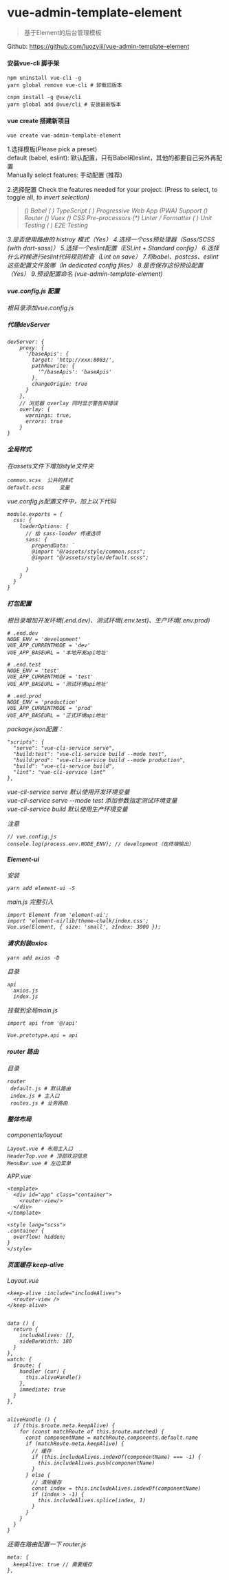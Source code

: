 # vue-admin-template-element
>基于Element的后台管理模板 

Github:
https://github.com/luozyiii/vue-admin-template-element

#### 安装vue-cli 脚手架
```
npm uninstall vue-cli -g
yarn global remove vue-cli # 卸载旧版本

cnpm install -g @vue/cli 
yarn global add @vue/cli # 安装最新版本
```

#### vue create 搭建新项目
```
vue create vue-admin-template-element
```

1.选择模板(Please pick a preset)  
default (babel, eslint): 默认配置，只有Babel和eslint，其他的都要自己另外再配置  
Manually select features: 手动配置  (推荐)

2.选择配置
Check the features needed for your project: (Press <space> to select, <a> to toggle all, <i> to invert selection)
>(*) Babel
 ( ) TypeScript
 ( ) Progressive Web App (PWA) Support
 (*) Router
 (*) Vuex
 (*) CSS Pre-processors
 (*) Linter / Formatter
 ( ) Unit Testing
 ( ) E2E Testing

3.是否使用路由的 histroy 模式（Yes）
4.选择一个css预处理器（Sass/SCSS (with dart-sass)）
5.选择一个eslint配置（ESLint + Standard config）
6.选择什么时候进行eslint代码规则检查（Lint on save）
7.将babel、postcss、eslint这些配置文件放哪（In dedicated config files）
8.是否保存这份预设配置（Yes）
9.预设配置命名 (vue-admin-template-element)

#### vue.config.js 配置
根目录添加vue.config.js

##### 代理devServer
```
devServer: {
    proxy: {
      '/baseApis': {
        target: 'http://xxx:8083/',
        pathRewrite: {
          '^/baseApis': 'baseApis'
        },
        changeOrigin: true
      }
    },
    // 浏览器 overlay 同时显示警告和错误
    overlay: {
      warnings: true,
      errors: true
    }
}
```

#### 全局样式
在assets文件下增加style文件夹
```
common.scss  公共的样式
default.scss     变量
```
vue.config.js配置文件中，加上以下代码
```
module.exports = {
  css: {
    loaderOptions: {
      // 给 sass-loader 传递选项
      sass: {
        prependData: `
        @import "@/assets/style/common.scss";
        @import "@/assets/style/default.scss"; 
          `
      }
    }
  }
}
```

#### 打包配置
根目录增加开发环境(.end.dev)、测试环境(.env.test)、生产环境(.env.prod)
```
# .end.dev
NODE_ENV = 'development'
VUE_APP_CURRENTMODE = 'dev'
VUE_APP_BASEURL = '本地开发api地址'

# .end.test
NODE_ENV = 'test'
VUE_APP_CURRENTMODE = 'test'
VUE_APP_BASEURL = '测试环境api地址'

# .end.prod
NODE_ENV = 'production'
VUE_APP_CURRENTMODE = 'prod'
VUE_APP_BASEURL = '正式环境api地址'
```

package.json配置：
```
"scripts": {
  "serve": "vue-cli-service serve",
  "build:test": "vue-cli-service build --mode test",
  "build:prod": "vue-cli-service build --mode production",
  "build": "vue-cli-service build",
  "lint": "vue-cli-service lint"
},
```
vue-cli-service serve 默认使用开发环境变量  
vue-cli-service serve --mode test  添加参数指定测试环境变量  
vue-cli-service build 默认使用生产环境变量  

注意
```
// vue.config.js
console.log(process.env.NODE_ENV); // development（在终端输出）
```

#### Element-ui
安装
```
yarn add element-ui -S
```

main.js 完整引入
```
import Element from 'element-ui';
import 'element-ui/lib/theme-chalk/index.css';
Vue.use(Element, { size: 'small', zIndex: 3000 });
```

#### 请求封装axios
```
yarn add axios -D
```
目录
```
api
  axios.js
  index.js
```
挂载到全局main.js
```
import api from '@/api'

Vue.prototype.api = api
```

#### router 路由
目录
```
router
 default.js # 默认路由
 index.js # 主入口
 routes.js # 业务路由
```

#### 整体布局
components/layout
```
Layout.vue # 布局主入口
HeaderTop.vue # 顶部欢迎信息
MenuBar.vue # 左边菜单
```
APP.vue
```
<template>
  <div id="app" class="container">
    <router-view/>
  </div>
</template>

<style lang="scss">
.container {
  overflow: hidden;
}
</style>

```

#### 页面缓存 keep-alive
Layout.vue
```
<keep-alive :include="includeAlives">
  <router-view />
</keep-alive>


data () {
  return {
    includeAlives: [],
    sideBarWidth: 180
  }
},
watch: {
  $route: {
    handler (cur) {
      this.aliveHandle()
    },
    immediate: true
  }
},


aliveHandle () {
  if (this.$route.meta.keepAlive) {
    for (const matchRoute of this.$route.matched) {
      const componentName = matchRoute.components.default.name
      if (matchRoute.meta.keepAlive) {
        // 缓存
        if (this.includeAlives.indexOf(componentName) === -1) {
          this.includeAlives.push(componentName)
        }
      } else {
        // 清除缓存
        const index = this.includeAlives.indexOf(componentName)
        if (index > -1) {
          this.includeAlives.splice(index, 1)
        }
      }
    }
  }
}

```
还需在路由配置一下
router.js
```
meta: {
  keepAlive: true // 需要缓存
},
```






